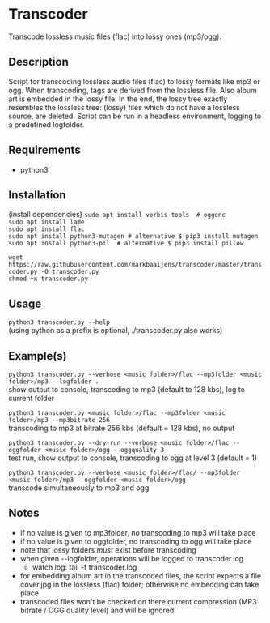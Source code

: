 # Transcoder
Transcode lossless music files (flac) into lossy ones (mp3/ogg).

## Description
Script for transcoding lossless audio files (flac) to lossy formats like mp3 or ogg. When transcoding, tags are derived 
from the lossless file. Also album art is embedded in the lossy file. In the end, the lossy tree exactly resembles the
lossless tree: (lossy) files which do not have a lossless source, are deleted. Script can be run in a headless environment, 
logging to a predefined logfolder.

## Requirements
- python3

## Installation
(install dependencies)
`sudo apt install vorbis-tools  # oggenc`<br/> 
`sudo apt install lame`<br/>
`sudo apt install flac`<br/>
`sudo apt install python3-mutagen # alternative $ pip3 install mutagen`<br/>
`sudo apt install python3-pil  # alternative $ pip3 install pillow`<br/>

`wget https://raw.githubusercontent.com/markbaaijens/transcoder/master/transcoder.py -O transcoder.py`<br/>
`chmod +x transcoder.py`<br/>

## Usage
`python3 transcoder.py --help`<br/>
(using python as a prefix is optional, ./transcoder.py also works)

## Example(s)
`python3 transcoder.py --verbose <music folder>/flac --mp3folder <music folder>/mp3 --logfolder .`<br/>
show output to console, transcoding to mp3 (default to 128 kbs), log to current folder

`python3 transcoder.py <music folder>/flac --mp3folder <music folder>/mp3 --mp3bitrate 256`<br/>
transcoding to mp3 at bitrate 256 kbs (default = 128 kbs), no output

`python3 transcoder.py --dry-run --verbose <music folder>/flac --oggfolder <music folder>/ogg --oggquality 3`<br/>
test run, show output to console, transcoding to ogg at level 3 (default = 1)

`python3 transcoder.py --verbose <music folder>/flac/ --mp3folder <music folder>/mp3 --oggfolder <music folder>/ogg`<br/>
transcode simultaneously to mp3 and ogg

## Notes
- if no value is given to mp3folder, no transcoding to mp3 will take place
- if no value is given to oggfolder, no transcoding to ogg will take place
- note that lossy folders *must* exist before transcoding
- when given --logfolder, operations will be logged to transcoder.log
  - watch log: tail -f <logfolder>transcoder.log
- for embedding album art in the transcoded files, the script expects a file cover.jpg 
  in the lossless (flac) folder; otherwise no embedding can take place
- transcoded files won't be checked on there current compression (MP3 bitrate / OGG quality level) and will be ignored
